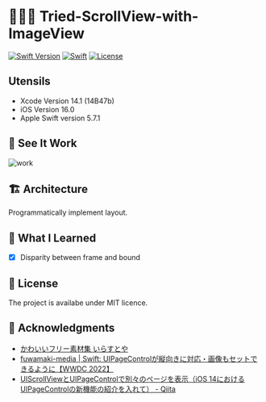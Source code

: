 # 🗿🗿🗿 Tried-ScrollView-with-ImageView

[![Swift Version](https://img.shields.io/badge/Swift-5-F16D39.svg)](https://developer.apple.com/swift)
[![Swift](https://img.shields.io/badge/language-Swift-orange.svg?style=flat)](https://developer.apple.com/swift/)
[![License](https://img.shields.io/badge/license-MIT-blue.svg)](https://github.com/mtynior/ColorizeSwift/blob/master/LICENSE.md)

## Utensils
- Xcode Version 14.1 (14B47b)
- iOS Version 16.0
- Apple Swift version 5.7.1

## 🎥 See It Work

![work](https://user-images.githubusercontent.com/25024587/204134044-68faf072-402c-4401-8dd8-1c2b05225767.gif)

## 🏗 Architecture

Programmatically implement layout.

## 🧠 What I Learned

- [x] Disparity between frame and bound

## 🔖 License

The project is availabe under MIT licence.

## 🙏 Acknowledgments
- [かわいいフリー素材集 いらすとや](https://www.irasutoya.com/)
- [fuwamaki-media | Swift: UIPageControlが縦向きに対応・画像もセットできるように【WWDC 2022】](https://www.fuwamaki.com/article/356)
- [UIScrollViewとUIPageControlで別々のページを表示（iOS 14におけるUIPageControlの新機能の紹介を入れて） - Qiita](https://qiita.com/MaShunzhe/items/be52ecd6f8e7b62827f7)
